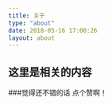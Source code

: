 ```yaml
---
title: 关于
type: "about"
date: 2018-05-16 17:00:26
layout: about
---
```


## 这里是相关的内容

###觉得还不错的话
点个赞啊！